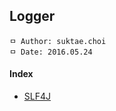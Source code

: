 ## Logger

```
ㅁ Author: suktae.choi
ㅁ Date: 2016.05.24
```

#### Index
- [SLF4J](https://github.com/agongi/study/tree/master/logger/slf4j/)
